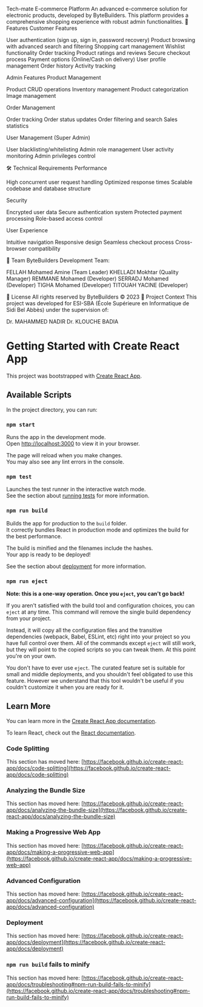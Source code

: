 Tech-mate E-commerce Platform
An advanced e-commerce solution for electronic products, developed by ByteBuilders. This platform provides a comprehensive shopping experience with robust admin functionalities.
🌟 Features
Customer Features

User authentication (sign up, sign in, password recovery)
Product browsing with advanced search and filtering
Shopping cart management
Wishlist functionality
Order tracking
Product ratings and reviews
Secure checkout process
Payment options (Online/Cash on delivery)
User profile management
Order history
Activity tracking

Admin Features
Product Management

Product CRUD operations
Inventory management
Product categorization
Image management

Order Management

Order tracking
Order status updates
Order filtering and search
Sales statistics

User Management (Super Admin)

User blacklisting/whitelisting
Admin role management
User activity monitoring
Admin privileges control

🛠️ Technical Requirements
Performance

High concurrent user request handling
Optimized response times
Scalable codebase and database structure

Security

Encrypted user data
Secure authentication system
Protected payment processing
Role-based access control

User Experience

Intuitive navigation
Responsive design
Seamless checkout process
Cross-browser compatibility

👥 Team
ByteBuilders Development Team:

FELLAH Mohamed Amine (Team Leader)
KHELLADI Mokhtar (Quality Manager)
REMMANE Mohamed (Developer)
SERRADJ Mohamed (Developer)
TIGHA Mohamed (Developer)
TITOUAH YACINE (Developer)

📄 License
All rights reserved by ByteBuilders © 2023
🏫 Project Context
This project was developed for ESI-SBA (École Supérieure en Informatique de Sidi Bel Abbès) under the supervision of:

Dr. MAHAMMED NADIR
Dr. KLOUCHE BADIA




# Getting Started with Create React App

This project was bootstrapped with [Create React App](https://github.com/facebook/create-react-app).

## Available Scripts

In the project directory, you can run:

### `npm start`

Runs the app in the development mode.\
Open [http://localhost:3000](http://localhost:3000) to view it in your browser.

The page will reload when you make changes.\
You may also see any lint errors in the console.

### `npm test`

Launches the test runner in the interactive watch mode.\
See the section about [running tests](https://facebook.github.io/create-react-app/docs/running-tests) for more information.

### `npm run build`

Builds the app for production to the `build` folder.\
It correctly bundles React in production mode and optimizes the build for the best performance.

The build is minified and the filenames include the hashes.\
Your app is ready to be deployed!

See the section about [deployment](https://facebook.github.io/create-react-app/docs/deployment) for more information.

### `npm run eject`

**Note: this is a one-way operation. Once you `eject`, you can't go back!**

If you aren't satisfied with the build tool and configuration choices, you can `eject` at any time. This command will remove the single build dependency from your project.

Instead, it will copy all the configuration files and the transitive dependencies (webpack, Babel, ESLint, etc) right into your project so you have full control over them. All of the commands except `eject` will still work, but they will point to the copied scripts so you can tweak them. At this point you're on your own.

You don't have to ever use `eject`. The curated feature set is suitable for small and middle deployments, and you shouldn't feel obligated to use this feature. However we understand that this tool wouldn't be useful if you couldn't customize it when you are ready for it.

## Learn More

You can learn more in the [Create React App documentation](https://facebook.github.io/create-react-app/docs/getting-started).

To learn React, check out the [React documentation](https://reactjs.org/).

### Code Splitting

This section has moved here: [https://facebook.github.io/create-react-app/docs/code-splitting](https://facebook.github.io/create-react-app/docs/code-splitting)

### Analyzing the Bundle Size

This section has moved here: [https://facebook.github.io/create-react-app/docs/analyzing-the-bundle-size](https://facebook.github.io/create-react-app/docs/analyzing-the-bundle-size)

### Making a Progressive Web App

This section has moved here: [https://facebook.github.io/create-react-app/docs/making-a-progressive-web-app](https://facebook.github.io/create-react-app/docs/making-a-progressive-web-app)

### Advanced Configuration

This section has moved here: [https://facebook.github.io/create-react-app/docs/advanced-configuration](https://facebook.github.io/create-react-app/docs/advanced-configuration)

### Deployment

This section has moved here: [https://facebook.github.io/create-react-app/docs/deployment](https://facebook.github.io/create-react-app/docs/deployment)

### `npm run build` fails to minify

This section has moved here: [https://facebook.github.io/create-react-app/docs/troubleshooting#npm-run-build-fails-to-minify](https://facebook.github.io/create-react-app/docs/troubleshooting#npm-run-build-fails-to-minify)
